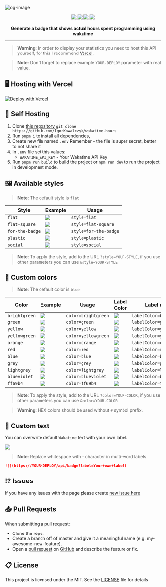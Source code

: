 ![og-image](https://user-images.githubusercontent.com/49127376/213679714-1f9fe70b-b815-40f1-9448-8035591ff5bc.png)

<div align="center">
  <a aria-label="Badge" href="https://wakatime-hours.vercel.app">
    <img src="https://wakatime-hours.vercel.app/api/badge">
  </a>
    <a aria-label="Github License" href="https://github.com/igorkowalczyk/wakatime-hours/blob/main/license.md">
    <img src="https://img.shields.io/github/license/igorkowalczyk/blog?color=blue&logo=github&label=License">
  </a>
      <a aria-label="Version" href="https://github.com/igorkowalczyk/wakatime-hours/releases">
    <img src="https://img.shields.io/github/v/release/igorkowalczyk/wakatime-hours?color=blue&logo=github&label=Version">
  </a>
        <a aria-label="Vulnerabilities" href="https://github.com/igorkowalczyk/wakatime-hours">
    <img src="https://img.shields.io/snyk/vulnerabilities/github/igorkowalczyk/wakatime-hours?color=blue&logo=github&label=Vulnerabilities">
  </a>
  <br/>
  <br/>
  <b>Generate a badge that shows actual hours spent programming using wakatime</b>
</div>

---

> **Warning**:
> In order to display your statistics you need to host this API yourself, for this I recommend [Vercel](https://vercel.com).

> **Note**:
> Don't forget to replace example `YOUR-DEPLOY` parameter with real value.

## 🖥️ Hosting with Vercel

[![Deploy with Vercel](https://vercel.com/button)](https://vercel.com/new/clone?repository-url=https%3A%2F%2Fgithub.com%2Figorkowalczyk%2Fwakatime-hours&env=WAKATIME_API_KEY&envDescription=Environment%20Variables%20Docs&envLink=https%3A%2F%2Fgithub.com%2FIgorKowalczyk%2Fwakatime-hours%23-self-hosting&project-name=portfolio&repo-name=igorkowalczyk-portfolio&demo-title=Example%20deploy&demo-description=Example%20production%20deploy%20from%20Github%20Repository&demo-url=https%3A%2F%2Fwakatime-hours.vercel.app&demo-image=https%3A%2F%2Fi.imgur.com%2FtntTLM1.png)

## 🔩 Self Hosting

1. Clone [this repository](https://github.com/igorkowalczyk/wakatime-hours) `git clone https://github.com/IgorKowalczyk/wakatime-hours`
2. Run `pnpm i` to install all dependencies,
4. Create new file named `.env` Remember - the file is super secret, better to not share it.
5. In `.env` file set this values:
   - `WAKATIME_API_KEY` - Your Wakatime API Key
6. Run `pnpm run build` to build the project or `npm run dev` to run the project in development mode.

## 🖼️ Available styles

> **Note**:
> The default style is `flat`

| Style | Example | Usage |
| ----- | ---- | ---- |
| `flat` | ![](https://wakatime-hours.vercel.app/api/badge?style=flat&display=true) | `style=flat` |
| `flat-square` | ![](https://wakatime-hours.vercel.app/api/badge?style=flat-square&display=true) | `style=flat-square` |
| `for-the-badge` | ![](https://wakatime-hours.vercel.app/api/badge?style=for-the-badge&display=true) | `style=for-the-badge` |
| `plastic` | ![](https://wakatime-hours.vercel.app/api/badge?style=plastic&display=true) | `style=plastic` |
| `social` | ![](https://wakatime-hours.vercel.app/api/badge?style=social&display=true) | `style=social` |

> **Note**:
> To apply the style, add to the URL `?style=YOUR-STYLE`, if you use other parameters you can use `&style=YOUR-STYLE`

## 🎨 Custom colors

> **Note**:
> The default color is `blue`

| Color | Example | Usage | Label Color | Label usage | 
| ----- | ---- | ---- | ---- |  ---- | 
| `brightgreen` | ![](https://wakatime-hours.vercel.app/api/badge?style=flat&display=true&color=brightgreen) | `color=brightgreen`  | ![](https://wakatime-hours.vercel.app/api/badge?style=flat&display=true&labelColor=brightgreen) | `labelColor=brightgreen` |
| `green` | ![](https://wakatime-hours.vercel.app/api/badge?style=flat&display=true&color=green) | `color=green` | ![](https://wakatime-hours.vercel.app/api/badge?style=flat&display=true&labelColor=green) | `labelColor=green` |
| `yellow` | ![](https://wakatime-hours.vercel.app/api/badge?style=flat&display=true&color=yellow) | `color=yellow` |  ![](https://wakatime-hours.vercel.app/api/badge?style=flat&display=true&labelColor=yellow) | `labelColor=yellow` |
| `yellowgreen` | ![](https://wakatime-hours.vercel.app/api/badge?style=flat&display=true&color=yellowgreen) | `color=yellowgreen` | ![](https://wakatime-hours.vercel.app/api/badge?style=flat&display=true&labelColor=yellowgreen) | `labelColor=yellowgreen` |
| `orange` | ![](https://wakatime-hours.vercel.app/api/badge?style=flat&display=true&color=orange) | `color=orange` | ![](https://wakatime-hours.vercel.app/api/badge?style=flat&display=true&labelColor=orange) | `labelColor=orange` |
| `red` | ![](https://wakatime-hours.vercel.app/api/badge?style=flat&display=true&color=red) | `color=red` | ![](https://wakatime-hours.vercel.app/api/badge?style=flat&display=true&labelColor=red) | `labelColor=red` |
| `blue` | ![](https://wakatime-hours.vercel.app/api/badge?style=flat&display=true&color=blue) | `color=blue` | ![](https://wakatime-hours.vercel.app/api/badge?style=flat&display=true&labelColor=blue) | `labelColor=blue` |
| `grey` | ![](https://wakatime-hours.vercel.app/api/badge?style=flat&display=true&color=grey) | `color=grey` | ![](https://wakatime-hours.vercel.app/api/badge?style=flat&display=true&labelColor=grey) | `labelColor=grey` | ![](https://wakatime-hours.vercel.app/api/badge?style=flat&display=true&labelColor=lightgrey) | `labelColor=lightgrey` |
| `lightgrey` | ![](https://wakatime-hours.vercel.app/api/badge?style=flat&display=true&color=lightgrey) | `color=lightgrey` | ![](https://wakatime-hours.vercel.app/api/badge?style=flat&display=true&labelColor=lightgrey) | `labelColor=lightgrey` |
| `blueviolet` | ![](https://wakatime-hours.vercel.app/api/badge?style=flat&display=true&color=blueviolet) | `color=blueviolet` | ![](https://wakatime-hours.vercel.app/api/badge?style=flat&display=true&labelColor=blueviolet) | `labelColor=blueviolet` |
| `ff69b4` | ![](https://wakatime-hours.vercel.app/api/badge?style=flat&display=true&color=ff69b4) | `color=ff69b4` | ![](https://wakatime-hours.vercel.app/api/badge?style=flat&display=true&labelColor=ff69b4) | `labelColor=ff69b4` |

> **Note**:
> To apply the style, add to the URL `?color=YOUR-COLOR`, if you use other parameters you can use `&color=YOUR-COLOR`

> **Warning**:
> HEX colors should be used without `#` symbol prefix.

## 📝 Custom text

You can overwrite default `Wakatime` text with your own label.

![](https://wakatime-hours.vercel.app/api/badge?label=Your+own+label&display=true&color=blue)

> **Note**:
> Replace whitespace with `+` character in multi-word labels.

```markdown
![](https://YOUR-DEPLOY/api/badge?label=Your+own+label)
```

## ⁉️ Issues

If you have any issues with the page please create [new issue here](https://github.com/igorkowalczyk/wakatime-hours/issues)

## 📥 Pull Requests

When submitting a pull request:

- Clone the repo.
- Create a branch off of master and give it a meaningful name (e.g. my-awesome-new-feature).
- Open a [pull request](https://github.com/igorkowalczyk/wakatime-hours/pulls) on [GitHub](https://github.com) and describe the feature or fix.

## 📋 License

This project is licensed under the MIT. See the [LICENSE](https://github.com/igorkowalczyk/wakatime-hours/blob/main/license.md) file for details